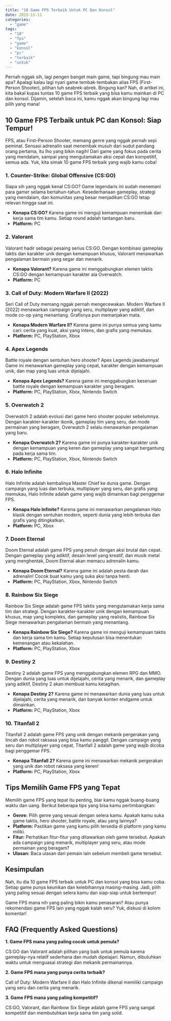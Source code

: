 ```yaml
---
title: "10 Game FPS Terbaik Untuk PC Dan Konsol"
date: 2025-11-11
categories: 
  - "game"
tags: 
  - "10"
  - "fps"
  - "game"
  - "konsol"
  - "pc"
  - "terbaik"
  - "untuk"
---
```


Pernah nggak sih, lagi pengen banget main game, tapi bingung mau main apa? Apalagi kalau lagi nyari game tembak-tembakan alias FPS (First-Person Shooter), pilihan tuh seabrek-abrek. Bingung kan? Nah, di artikel ini, kita bakal kupas tuntas 10 game FPS terbaik yang bisa kamu mainkan di PC dan konsol. Dijamin, setelah baca ini, kamu nggak akan bingung lagi mau pilih yang mana!

## 10 Game FPS Terbaik untuk PC dan Konsol: Siap Tempur!

FPS, atau First-Person Shooter, memang genre yang nggak pernah sepi peminat. Sensasi adrenalin saat menembak musuh dari sudut pandang orang pertama, itu lho yang bikin nagih! Dari game yang fokus pada cerita yang mendalam, sampai yang mengutamakan aksi cepat dan kompetitif, semua ada. Yuk, kita simak 10 game FPS terbaik yang wajib kamu coba!

### 1\. Counter-Strike: Global Offensive (CS:GO)

Siapa sih yang nggak kenal CS:GO? Game legendaris ini sudah menemani para gamer selama bertahun-tahun. Kesederhanaan gameplay, strategi yang mendalam, dan komunitas yang besar menjadikan CS:GO tetap relevan hingga saat ini.

- **Kenapa CS:GO?** Karena game ini menguji kemampuan menembak dan kerja sama tim kamu. Setiap round adalah tantangan baru.
- **Platform:** PC

### 2\. Valorant

Valorant hadir sebagai pesaing serius CS:GO. Dengan kombinasi gameplay taktis dan karakter unik dengan kemampuan khusus, Valorant menawarkan pengalaman bermain yang segar dan menarik.

- **Kenapa Valorant?** Karena game ini menggabungkan elemen taktis CS:GO dengan kemampuan karakter ala Overwatch.
- **Platform:** PC

### 3\. Call of Duty: Modern Warfare II (2022)

Seri Call of Duty memang nggak pernah mengecewakan. Modern Warfare II (2022) menawarkan campaign yang seru, multiplayer yang adiktif, dan mode co-op yang menantang. Grafisnya pun memanjakan mata.

- **Kenapa Modern Warfare II?** Karena game ini punya semua yang kamu cari: cerita yang kuat, aksi yang intens, dan grafis yang memukau.
- **Platform:** PC, PlayStation, Xbox

### 4\. Apex Legends

Battle royale dengan sentuhan hero shooter? Apex Legends jawabannya! Game ini menawarkan gameplay yang cepat, karakter dengan kemampuan unik, dan map yang luas untuk dijelajahi.

- **Kenapa Apex Legends?** Karena game ini menggabungkan keseruan battle royale dengan kemampuan karakter yang beragam.
- **Platform:** PC, PlayStation, Xbox, Nintendo Switch

### 5\. Overwatch 2

Overwatch 2 adalah evolusi dari game hero shooter populer sebelumnya. Dengan karakter-karakter ikonik, gameplay tim yang seru, dan mode permainan yang beragam, Overwatch 2 selalu menawarkan pengalaman yang baru.

- **Kenapa Overwatch 2?** Karena game ini punya karakter-karakter unik dengan kemampuan yang keren dan gameplay yang sangat bergantung pada kerja sama tim.
- **Platform:** PC, PlayStation, Xbox, Nintendo Switch

### 6\. Halo Infinite

Halo Infinite adalah kembalinya Master Chief ke dunia game. Dengan campaign yang luas dan terbuka, multiplayer yang seru, dan grafis yang memukau, Halo Infinite adalah game yang wajib dimainkan bagi penggemar FPS.

- **Kenapa Halo Infinite?** Karena game ini menawarkan pengalaman Halo klasik dengan sentuhan modern, seperti dunia yang lebih terbuka dan grafis yang ditingkatkan.
- **Platform:** PC, Xbox

### 7\. Doom Eternal

Doom Eternal adalah game FPS yang penuh dengan aksi brutal dan cepat. Dengan gameplay yang adiktif, desain level yang kreatif, dan musik metal yang menghentak, Doom Eternal akan memacu adrenalin kamu.

- **Kenapa Doom Eternal?** Karena game ini adalah pesta darah dan adrenalin! Cocok buat kamu yang suka aksi tanpa henti.
- **Platform:** PC, PlayStation, Xbox, Nintendo Switch

### 8\. Rainbow Six Siege

Rainbow Six Siege adalah game FPS taktis yang mengutamakan kerja sama tim dan strategi. Dengan karakter-karakter unik dengan kemampuan khusus, map yang kompleks, dan gameplay yang realistis, Rainbow Six Siege menawarkan pengalaman bermain yang menantang.

- **Kenapa Rainbow Six Siege?** Karena game ini menguji kemampuan taktis dan kerja sama tim kamu. Setiap keputusan bisa menentukan kemenangan atau kekalahan.
- **Platform:** PC, PlayStation, Xbox

### 9\. Destiny 2

Destiny 2 adalah game FPS yang menggabungkan elemen RPG dan MMO. Dengan dunia yang luas untuk dijelajahi, cerita yang menarik, dan gameplay yang adiktif, Destiny 2 akan membuat kamu ketagihan.

- **Kenapa Destiny 2?** Karena game ini menawarkan dunia yang luas untuk dijelajahi, cerita yang menarik, dan banyak konten endgame untuk dimainkan.
- **Platform:** PC, PlayStation, Xbox

### 10\. Titanfall 2

Titanfall 2 adalah game FPS yang unik dengan mekanik pergerakan yang lincah dan robot raksasa yang bisa kamu panggil. Dengan campaign yang seru dan multiplayer yang cepat, Titanfall 2 adalah game yang wajib dicoba bagi penggemar FPS.

- **Kenapa Titanfall 2?** Karena game ini menawarkan mekanik pergerakan yang unik dan robot raksasa yang keren!
- **Platform:** PC, PlayStation, Xbox

## Tips Memilih Game FPS yang Tepat

Memilih game FPS yang tepat itu penting, biar kamu nggak buang-buang waktu dan uang. Berikut beberapa tips yang bisa kamu pertimbangkan:

- **Genre:** Pilih genre yang sesuai dengan selera kamu. Apakah kamu suka game taktis, hero shooter, battle royale, atau yang lainnya?
- **Platform:** Pastikan game yang kamu pilih tersedia di platform yang kamu miliki.
- **Fitur:** Perhatikan fitur-fitur yang ditawarkan oleh game tersebut. Apakah ada campaign yang menarik, multiplayer yang seru, atau mode permainan yang beragam?
- **Ulasan:** Baca ulasan dari pemain lain sebelum membeli game tersebut.

## Kesimpulan

Nah, itu dia 10 game FPS terbaik untuk PC dan konsol yang bisa kamu coba. Setiap game punya keunikan dan kelebihannya masing-masing. Jadi, pilih yang paling sesuai dengan selera kamu dan siap-siap untuk bertempur!

Game FPS mana nih yang paling bikin kamu penasaran? Atau punya rekomendasi game FPS lain yang nggak kalah seru? Yuk, diskusi di kolom komentar!

## FAQ (Frequently Asked Questions)

**1\. Game FPS mana yang paling cocok untuk pemula?**

CS:GO dan Valorant adalah pilihan yang baik untuk pemula karena gameplay-nya relatif sederhana dan mudah dipelajari. Namun, dibutuhkan waktu untuk menguasai strategi dan mekanik permainannya.

**2\. Game FPS mana yang punya cerita terbaik?**

Call of Duty: Modern Warfare II dan Halo Infinite dikenal memiliki campaign yang seru dan cerita yang menarik.

**3\. Game FPS mana yang paling kompetitif?**

CS:GO, Valorant, dan Rainbow Six Siege adalah game FPS yang sangat kompetitif dan membutuhkan kerja sama tim yang solid.

